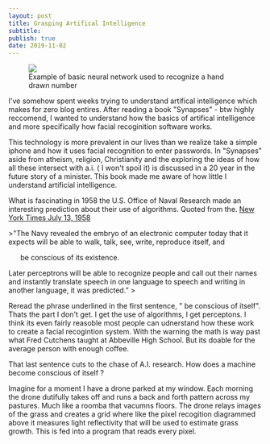 ```yaml
---
layout: post
title: Grasping Artifical Intelligence
subtitle: 
publish: true
date: 2019-11-02
---
```


<figure>
<img src="https://jonbcarroll.s3.us-east-2.amazonaws.com/20191102-0198.jpg">
<figcaption> Example of basic neural network used to recognize a hand drawn number </figcaption>
</figure>

I've somehow spent weeks trying to understand artifical intelligence which makes for zero blog entires.
After reading a book "Synapses" - btw highly reccomend, I wanted to understand how the basics of artifical intelligence and more specifically how facial recoginition software works.

This technology is more prevalent in our lives than we realize take a simple iphone and how it uses facial recognition to enter passwords. 
In "Synapses" aside from atheism, religion, Christianity and the exploring the ideas of how all these intersect with a.i. ( I won't spoil it) is discussed in a 20 year in the future story of a minister.
This book made me aware of how little I understand artificial intelligence.

What is fascinating in 1958 the U.S. Office of Naval Research made an interesting prediction about their use of algorithms. Quoted from the.
<a href="[https://timesmachine.nytimes.com/timesmachine/1958/07/13/91396361.html](https://timesmachine.nytimes.com/timesmachine/1958/07/13/91396361.html)"> New York Times July 13, 1958 </a>
<p>
  >"The Navy revealed the embryo of an electronic computer today that it expects will be able to walk, talk, see, write, reproduce itself, and <ul>be conscious of its existence.</ul> Later perceptrons will be able to recognize people and call out their names and instantly translate speech in one language to speech and writing in another language, it was predicted.”
  >
</p>
Reread the phrase underlined in the first sentence, " be conscious of itself".
Thats the part I don't get. I get the use of algorithms, I get perceptons. I think its even fairly reasoble most people can udnerstand how these work to create a facial recogintion system. With the warning the math is way past what Fred Cutchens taught at Abbeville High School. But its doable for the average person with enough coffee.

That last sentence cuts to the chase of A.I. research. How does a machine become conscious of itself ?

Imagine for a moment I have a drone parked at my window. Each morning the drone dutifully takes off and runs a back and forth pattern across my pastures. Much like a roomba that vacumns floors. The drone relays images of the grass and creates a grid where like the pixel recogition diagrammed above it measures light reflectivity that will be used to estimate grass growth.
This is fed into a program that reads every pixel. 
